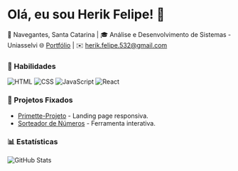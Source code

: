 # Olá, eu sou Herik Felipe! 👋  
📌 Navegantes, Santa Catarina | 🎓 Análise e Desenvolvimento de Sistemas - Uniasselvi
🌐 [Portfólio](https://herikf.github.io) | ✉️ herik.felipe.532@gmail.com  

### 🚀 Habilidades  
![HTML](https://img.shields.io/badge/HTML5-E34F26?style=flat&logo=html5&logoColor=white)
![CSS](https://img.shields.io/badge/CSS3-1572B6?style=flat&logo=css3&logoColor=white)
![JavaScript](https://img.shields.io/badge/JavaScript-F7DF1E?style=flat&logo=javascript&logoColor=black)
![React](https://img.shields.io/badge/React-20232A?style=flat&logo=react&logoColor=61DAFB)

### 📌 Projetos Fixados  
- [Primette-Projeto](https://github.com/herikf/primetter-projeto) - Landing page responsiva.  
- [Sorteador de Números](https://github.com/herikf/sortreader-numeros) - Ferramenta interativa.  

### 📊 Estatísticas  
![GitHub Stats](https://github-readme-stats.vercel.app/api?username=herikf&show_icons=true&theme=dracula)
